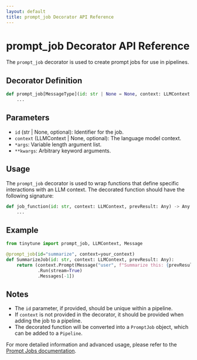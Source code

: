 ```yaml
---
layout: default
title: prompt_job Decorator API Reference
---
```


# prompt_job Decorator API Reference

The `prompt_job` decorator is used to create prompt jobs for use in pipelines.

## Decorator Definition

```python
def prompt_job[MessageType](id: str | None = None, context: LLMContext | None = None, *args, **kwargs):
    ...
```

## Parameters

- `id` (str | None, optional): Identifier for the job.
- `context` (LLMContext | None, optional): The language model context.
- `*args`: Variable length argument list.
- `**kwargs`: Arbitrary keyword arguments.

## Usage

The `prompt_job` decorator is used to wrap functions that define specific interactions with an LLM context. The decorated function should have the following signature:

```python
def job_function(id: str, context: LLMContext, prevResult: Any) -> Any:
    ...
```

## Example

```python
from tinytune import prompt_job, LLMContext, Message

@prompt_job(id="summarize", context=your_context)
def SummarizeJob(id: str, context: LLMContext, prevResult: Any):
    return (context.Prompt(Message("user", f"Summarize this: {prevResult.Content}"))
            .Run(stream=True)
            .Messages[-1])
```

## Notes

- The `id` parameter, if provided, should be unique within a pipeline.
- If `context` is not provided in the decorator, it should be provided when adding the job to a pipeline.
- The decorated function will be converted into a `PromptJob` object, which can be added to a `Pipeline`.

For more detailed information and advanced usage, please refer to the [Prompt Jobs documentation](../core-concepts/prompt-jobs.md).
